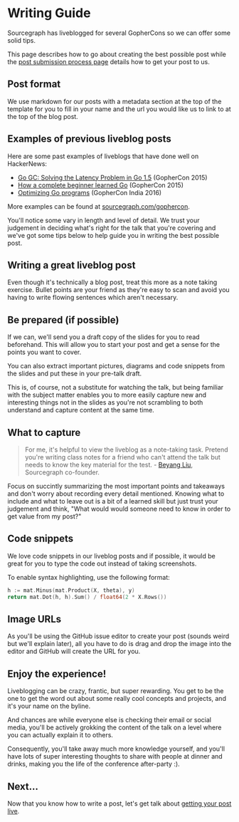 # Writing Guide

Sourcegraph has liveblogged for several GopherCons so we can offer some solid tips.

This page describes how to go about creating the best possible post while the [post submission process page](post-submission-process.md) details how to get your post to us.

## Post format

We use markdown for our posts with a metadata section at the top of the template for you to fill in your name and the url you would like us to link to at the top of the blog post.

## Examples of previous liveblog posts 

Here are some past examples of liveblogs that have done well on HackerNews:

 - [Go GC: Solving the Latency Problem in Go 1.5](http://gophercon2015.tumblr.com/post/123574706480/go-gc-solving-the-latency-problem-in-go-15) (GopherCon 2015)
 - [How a complete beginner learned Go](http://gophercon2015.tumblr.com/post/123565059490/how-a-complete-beginner-learned-go-as-her-first) (GopherCon 2015)
 - [Optimizing Go programs](http://gopherconindia.tumblr.com/post/111549295932/jason-moiron-go-faster-optimizing-go-programs) (GopherCon India 2016)

 More examples can be found at [sourcegraph.com/gophercon](sourcegraph.com/gophercon).

 You'll notice some vary in length and level of detail. We trust your judgement in deciding what's right for the talk that you're covering and we've got some tips below to help guide you in writing the best possible post.

## Writing a great liveblog post

Even though it's technically a blog post, treat this more as a note taking exercise. Bullet points are your friend as they're easy to scan and avoid you having to write flowing sentences which aren't necessary.

## Be prepared (if possible)

If we can, we'll send you a draft copy of the slides for you to read beforehand. This will allow you to start your post and get a sense for the points you want to cover.

You can also extract important pictures, diagrams and code snippets from the slides and put these in your pre-talk draft.

This is, of course, not a substitute for watching the talk, but being familiar with the subject matter enables you to more easily capture new and interesting things not in the slides as you're not scrambling to both understand and capture content at the same time.

## What to capture

> For me, it's helpful to view the liveblog as a note-taking task. Pretend you're writing class notes for a friend who can't attend the talk but needs to know the key material for the test. - [Beyang Liu](https://twitter.com/beyang), Sourcegraph co-founder.

Focus on succintly summarizing the most important points and takeaways and don't worry about recording every detail mentioned. Knowing what to include and what to leave out is a bit of a learned skill but just trust your judgement and think, "What would would someone need to know in order to get value from my post?"

## Code snippets

We love code snippets in our liveblog posts and if possible, it would be great for you to type the code out instead of taking screenshots.

To enable syntax highlighting, use the following format:

```go
h := mat.Minus(mat.Product(X, theta), y)
return mat.Dot(h, h).Sum() / float64(2 * X.Rows())
```

## Image URLs

As you'll be using the GitHub issue editor to create your post (sounds weird but we'll explain later), all you have to do is drag and drop the image into the editor and GitHub will create the URL for you.

## Enjoy the experience!

Liveblogging can be crazy, frantic, but super rewarding. You get to be the one to get the word out about some really cool concepts and projects, and it's your name on the byline. 

And chances are while everyone else is checking their email or social media, you'll be actively grokking the content of the talk on a level where you can actually explain it to others. 

Consequently, you'll take away much more knowledge yourself, and you'll have lots of super interesting thoughts to share with people at dinner and drinks, making you the life of the conference after-party :).

## Next...

Now that you know how to write a post, let's get talk about [getting your post live](post-submission-process.md).
